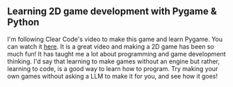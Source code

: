 ## Learning 2D game development with Pygame & Python
I'm following Clear Code's video to make this game and learn Pygame. You can watch it [here](https://www.youtube.com/watch?v=AY9MnQ4x3zk&t=306s).
It is a great video and making a 2D game has been so much fun! It has taught me a lot about programming and game development thinking.
I'd say that learning to make games without an engine but rather, learning to code, is a good way to learn how to program.
Try making your own games without asking a LLM to make it for you, and see how it goes!
